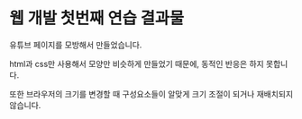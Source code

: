 # 웹 개발 첫번째 연습 결과물

유튜브 페이지를 모방해서 만들었습니다.

html과 css만 사용해서 모양만 비슷하게 만들었기 때문에, 동적인 반응은 하지 못합니다.

또한 브라우저의 크기를 변경할 때 구성요소들이 알맞게 크기 조절이 되거나 재배치되지 않습니다.
